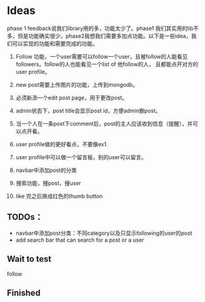 # Ideas

phase 1 feedback说我们library用的多，功能太少了。phase1 我们其实用的lib不多，但是功能确实很少。phase2我想我们需要多加点功能。以下是一些idea，我们可以实现的功能和需要完成的功能。

1. Follow 功能，一个user需要可以follow一个user，且被follow的人能看见followers。follow的人也能看见一个list of 他follow的人， 且都能点开对方的user profile。

2. new post需要上传图片的功能，上传到mongodb。

3. 必须新添一个edit post page，用于更改post。

4. admin状态下，post title会显示post id，方便admin删post。

5. 当一个人在一条post下comment后，post的主人应该收到信息（提醒），并可以点开看。

6. user profile做的更好看点，不要像ex1.

7. user profile中可以做一个留言板，别的user可以留言。

8. navbar中添加post的分类

9. 搜索功能，搜post，搜user

10. like 完之后换成红色的thumb button

   



## TODOs：

- navbar中添加post分类：不同category以及只显示following的user的post
- add search bar that can search for a post or a user

## Wait to test
follow

## Finished

